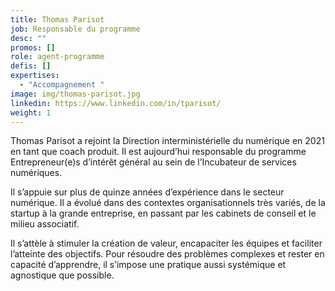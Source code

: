 ```yaml
---
title: Thomas Parisot
job: Responsable du programme
desc: ""
promos: []
role: agent-programme
defis: []
expertises:
  - "Accompagnement "
image: img/thomas-parisot.jpg
linkedin: https://www.linkedin.com/in/tparisot/
weight: 1
---
```

Thomas Parisot a rejoint la Direction interministérielle du numérique en 2021 en tant que coach produit. Il est aujourd’hui responsable du programme Entrepreneur(e)s d’intérêt général au sein de l’Incubateur de services numériques.

Il s’appuie sur plus de quinze années d’expérience dans le secteur numérique. Il a évolué dans des contextes organisationnels très variés, de la startup à la grande entreprise, en passant par les cabinets de conseil et le milieu associatif.

Il s’attèle à stimuler la création de valeur, encapaciter les équipes et faciliter l’atteinte des objectifs. Pour résoudre des problèmes complexes et rester en capacité d’apprendre, il s’impose une pratique aussi systémique et agnostique que possible.